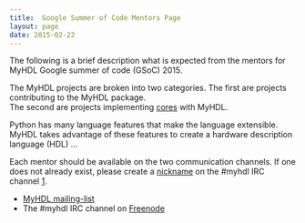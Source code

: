 ```yaml
---
title:  Google Summer of Code Mentors Page
layout: page
date: 2015-02-22
---
```



The following is a brief description what is expected from 
the mentors for MyHDL Google summer of code (GSoC) 2015.

The MyHDL projects are broken into two categories.  The 
first are projects contributing to the MyHDL package.  
The second are projects implementing 
[cores](http://en.wikipedia.org/wiki/Semiconductor_intellectual_property_core) 
with MyHDL.

Python has many language features that make the language
extensible.  MyHDL takes advantage of these features to 
create a hardware description language (HDL) ...

Each mentor should be available on the two communication
channels.  If one does not already exist, please create
a [nickname](https://wiki.mozilla.org/IRC#Choosing_a_nickname) 
on the #myhdl IRC channel [1].

   * [MyHDL mailing-list](http://www.myhdl.org/support/community.html)
   * The #myhdl IRC channel on [Freenode](http://www.freenode.net)



[1]: https://wiki.mozilla.org/IRC   "IRC introduction (specific for mozilla project(s))"
